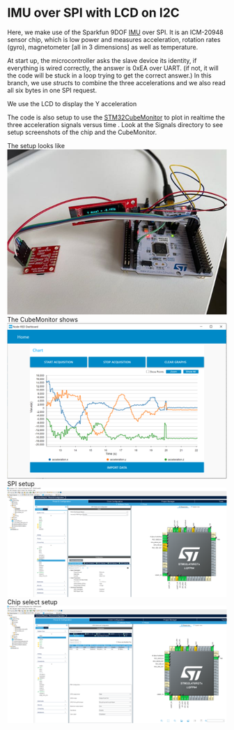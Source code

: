 # IMU over SPI with LCD on I2C

Here, we make use of the Sparkfun 9DOF [IMU](https://www.sparkfun.com/products/15335) over SPI.
It is an ICM-20948 sensor chip, which is low power and measures acceleration, rotation rates (gyro), magnetometer [all in 3 dimensions] as well as temperature.

At start up, the microcontroller asks the slave device its identity, if everything is wired correctly, the answer is 0xEA over UART.  (if not, it will the code will be stuck in a loop trying to get the correct answer.)
In this branch, we use *struct*s to combine the three accelerations and we also read all six bytes in one SPI request.

We use the LCD to display the Y acceleration

The code is also setup to use the [STM32CubeMonitor](https://www.st.com/en/development-tools/stm32cubemonitor.html) to plot in realtime the three acceleration signals versus time . Look at the Signals directory to see setup screenshots of the chip and the CubeMonitor.

The setup looks like
![Setup](1.jpeg)
The CubeMonitor shows 
![CubeMonitor](3dmonitor.png)
SPI setup
![SPI1](SPI1.png)
Chip select setup
![CS](chipSelect.png)